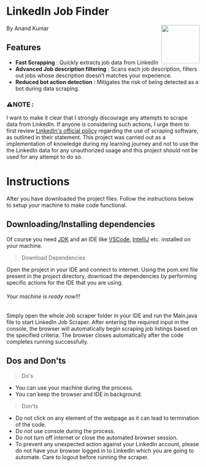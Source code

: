 # LinkedIn Job Finder
<img align="right" width="100" height="100" src="https://user-images.githubusercontent.com/111251492/225376166-b814df59-814b-448e-b85d-90f3a7ee4ac6.png">
By Anand Kumar


## Features
* **Fast Scrapping** : Quickly extracts job data from LinkedIn
* **Advanced Job description filtering** : Scans each job description, filters out jobs whose description doesn't matches your experience.
* **Reduced bot action detection** :  Mitigates the risk of being detected as a bot during data scraping.


### ⚠️NOTE : 
I want to make it clear that I strongly discourage any attempts to scrape data from LinkedIn. If anyone is considering such actions, I urge them to first review [LinkedIn's official policy](https://www.linkedin.com/help/linkedin/answer/a1341387/prohibition-of-scraping-software?lang=en-us&intendedLocale=en) regarding the use of scraping software, as outlined in their statement. This project was carried out as a implementation of knowledge during my learning journey and not to use the the LinkedIn data for any unauthorized usage and this project should not be used for any attempt to do so.

# Instructions
After you have downloaded the project files. Follow the instructions below to setup your machine to make code functional.
## Downloading/Installing dependencies
Of course you need [JDK](https://www.oracle.com/in/java/technologies/downloads/) and an IDE like [VSCode](https://code.visualstudio.com), [IntelliJ](https://www.jetbrains.com/idea/) etc. installed on your machine.

> Download Dependencies

Open the project in your IDE and connect to internet. Using the pom.xml file present in the project directory, download the dependencies by performing specific actions for the IDE that you are using. 

###### Your machine is ready now!!!

Simply open the whole Job scraper folder in your IDE and run the Main.java file to start LinkedIn Job Scraper. After entering the required input in the console, the browser will automatically begin scraping job listings based on the specified criteria. The browser closes automatically after the code completes running successfully.

## Dos and Don'ts
> Do's

+ You can use your machine during the process.
+ You can keep the browser and IDE in background.

> Don'ts

+ Do not click on any element of the webpage as it can lead to termination of the code.
+ Do not use console during the process.
+ Do not turn off internet or close the automated browser session.
+ To prevent any unexpected action against your LinkedIn account, please do not have your browser logged in to LinkedIn which you are going to automate. Care to logout before running the scraper.
